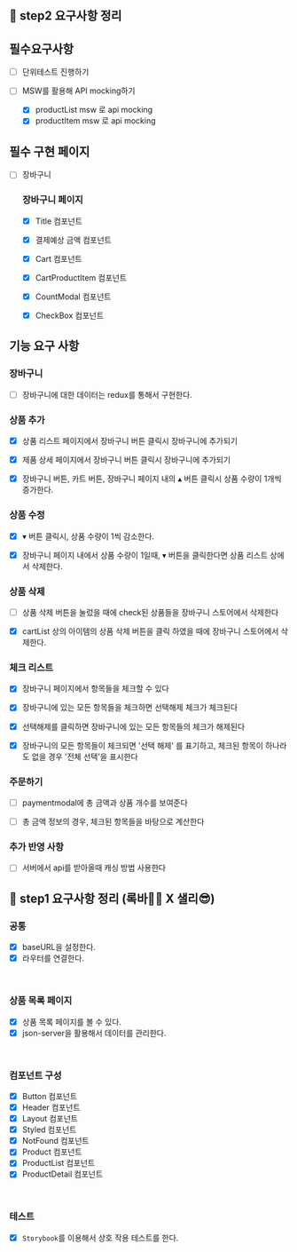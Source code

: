 ## 📄 step2 요구사항 정리

## 필수요구사항

- [ ] 단위테스트 진행하기

- [ ] MSW를 활용해 API mocking하기
  - [x] productList msw 로 api mocking
  - [x] productItem msw 로 api mocking

## 필수 구현 페이지

- [ ] 장바구니

  ### 장바구니 페이지

  - [x] Title 컴포넌트

  - [x] 결제예상 금액 컴포넌트

  - [x] Cart 컴포넌트

  - [x] CartProductItem 컴포넌트

  - [x] CountModal 컴포넌트

  - [x] CheckBox 컴포넌트

## 기능 요구 사항

### 장바구니

- [ ] 장바구니에 대한 데이터는 redux를 통해서 구현한다.

### 상품 추가

- [x] 상품 리스트 페이지에서 장바구니 버튼 클릭시 장바구니에 추가되기

- [x] 제품 상세 페이지에서 장바구니 버튼 클릭시 장바구니에 추가되기

- [x] 장바구니 버튼, 카트 버튼, 장바구니 페이지 내의 ▴ 버튼 클릭시 상품 수량이 1개씩 증가한다.

### 상품 수정

- [x] ▾ 버튼 클릭시, 상품 수량이 1씩 감소한다.

- [x] 장바구니 페이지 내에서 상품 수량이 1일때, ▾ 버튼을 클릭한다면 상품 리스트 상에서 삭제한다.

### 상품 삭제

- [ ] 상품 삭제 버튼을 눌렀을 때에 check된 상품들을 장바구니 스토어에서 삭제한다

- [x] cartList 상의 아이템의 상품 삭제 버튼을 클릭 하였을 때에 장바구니 스토어에서 삭제한다.

### 체크 리스트

- [x] 장바구니 페이지에서 항목들을 체크할 수 있다

- [x] 장바구니에 있는 모든 항목들을 체크하면 선택해제 체크가 체크된다

- [x] 선택해제를 클릭하면 장바구니에 있는 모든 항목들의 체크가 해제된다

- [x] 장바구니의 모든 항목들이 체크되면 '선택 해제' 를 표기하고, 체크된 항목이 하나라도 없을 경우 '전체 선택'을 표시한다

### 주문하기

- [ ] paymentmodal에 총 금액과 상품 개수를 보여준다

- [ ] 총 금액 정보의 경우, 체크된 항목들을 바탕으로 계산한다

### 추가 반영 사항

- [ ] 서버에서 api를 받아올때 캐싱 방법 사용한다

## 📄 step1 요구사항 정리 (록바💪🏽 X 샐리😎)

### 공통

- [x] baseURL을 설정한다.
- [x] 라우터를 연결한다.

<br>

### 상품 목록 페이지

- [x] 상품 목록 페이지를 볼 수 있다.
- [x] json-server을 활용해서 데이터를 관리한다.

<br>

### 컴포넌트 구성

- [x] Button 컴포넌트
- [x] Header 컴포넌트
- [x] Layout 컴포넌트
- [x] Styled 컴포넌트
- [x] NotFound 컴포넌트
- [x] Product 컴포넌트
- [x] ProductList 컴포넌트
- [x] ProductDetail 컴포넌트

<br>

### 테스트

- [x] `Storybook`를 이용해서 상호 작용 테스트를 한다.

<br>
